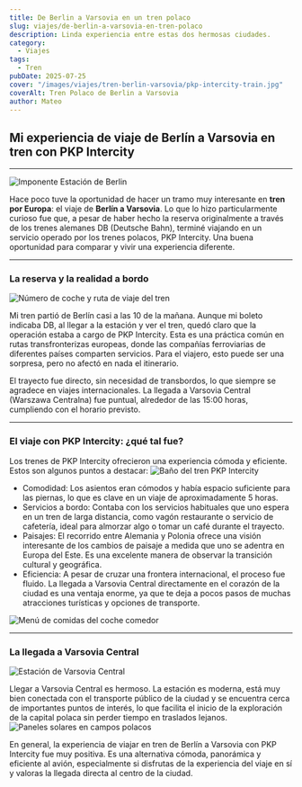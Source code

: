 ```yaml
---
title: De Berlin a Varsovia en un tren polaco
slug: viajes/de-berlin-a-varsovia-en-tren-polaco
description: Linda experiencia entre estas dos hermosas ciudades.
category:
  - Viajes
tags:
  - Tren
pubDate: 2025-07-25
cover: "/images/viajes/tren-berlin-varsovia/pkp-intercity-train.jpg"
coverAlt: Tren Polaco de Berlin a Varsovia
author: Mateo 
---
```


## Mi experiencia de viaje de Berlín a Varsovia en tren con PKP Intercity

***
<img src="/images/viajes/tren-berlin-varsovia/estacion-berlin.jpg" alt="Imponente Estación de Berlin">

Hace poco tuve la oportunidad de hacer un tramo muy interesante en **tren por Europa**: el viaje de **Berlín a Varsovia**. Lo que lo hizo particularmente curioso fue que, a pesar de haber hecho la reserva originalmente a través de los trenes alemanes DB (Deutsche Bahn), terminé viajando en un servicio operado por los trenes polacos, PKP Intercity. Una buena oportunidad para comparar y vivir una experiencia diferente.

***

### La reserva y la realidad a bordo
<img src="/images/viajes/tren-berlin-varsovia/268.jpg" alt="Número de coche y ruta de viaje del tren">

Mi tren partió de Berlín casi a las 10 de la mañana. Aunque mi boleto indicaba DB, al llegar a la estación y ver el tren, quedó claro que la operación estaba a cargo de PKP Intercity. Esta es una práctica común en rutas transfronterizas europeas, donde las compañías ferroviarias de diferentes países comparten servicios. Para el viajero, esto puede ser una sorpresa, pero no afectó en nada el itinerario.

El trayecto fue directo, sin necesidad de transbordos, lo que siempre se agradece en viajes internacionales. La llegada a Varsovia Central (Warszawa Centralna) fue puntual, alrededor de las 15:00 horas, cumpliendo con el horario previsto.

***

### El viaje con PKP Intercity: ¿qué tal fue?

Los trenes de PKP Intercity ofrecieron una experiencia cómoda y eficiente. Estos son algunos puntos a destacar:
<img src="/images/viajes/tren-berlin-varsovia/baño-tren.jpg" alt="Baño del tren PKP Intercity">

* Comodidad: Los asientos eran cómodos y había espacio suficiente para las piernas, lo que es clave en un viaje de aproximadamente 5 horas.
* Servicios a bordo: Contaba con los servicios habituales que uno espera en un tren de larga distancia, como vagón restaurante o servicio de cafetería, ideal para almorzar algo o tomar un café durante el trayecto.
* Paisajes: El recorrido entre Alemania y Polonia ofrece una visión interesante de los cambios de paisaje a medida que uno se adentra en Europa del Este. Es una excelente manera de observar la transición cultural y geográfica.
* Eficiencia: A pesar de cruzar una frontera internacional, el proceso fue fluido. La llegada a Varsovia Central directamente en el corazón de la ciudad es una ventaja enorme, ya que te deja a pocos pasos de muchas atracciones turísticas y opciones de transporte.
<img src="/images/viajes/tren-berlin-varsovia/coche-comedor.jpeg" alt="Menú de comidas del coche comedor">

***

### La llegada a Varsovia Central
<img src="/images/viajes/tren-berlin-varsovia/estacion-varsovia.jpg" alt="Estación de Varsovia Central">

Llegar a Varsovia Central es hermoso. La estación es moderna, está muy bien conectada con el transporte público de la ciudad y se encuentra cerca de importantes puntos de interés, lo que facilita el inicio de la exploración de la capital polaca sin perder tiempo en traslados lejanos.
<img src="/images/viajes/tren-berlin-varsovia/paneles solares.jpg" alt="Paneles solares en campos polacos">

En general, la experiencia de viajar en tren de Berlín a Varsovia con PKP Intercity fue muy positiva. Es una alternativa cómoda, panorámica y eficiente al avión, especialmente si disfrutas de la experiencia del viaje en sí y valoras la llegada directa al centro de la ciudad.
